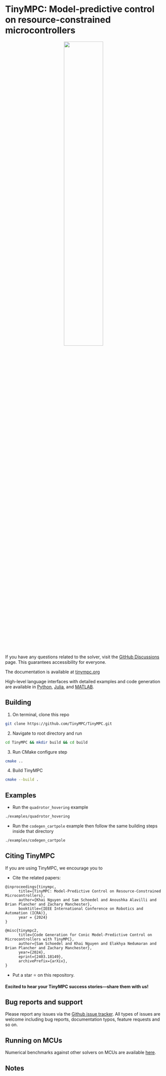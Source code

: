 # TinyMPC: Model-predictive control on resource-constrained microcontrollers

<p align="center">
<img align="center" src="https://github.com/TinyMPC/TinyMPC.github.io/blob/main/docs/media/lightmode-banner.png" width=50%>
</p>

If you have any questions related to the solver, visit the [GitHub Discussions](https://github.com/orgs/TinyMPC/discussions) page. This guarantees accessibility for everyone.

The documentation is available at [tinympc.org](https://tinympc.org/)

High-level language interfaces with detailed examples and code generation are available in [Python](https://github.com/TinyMPC/tinympc-python), [Julia](https://github.com/TinyMPC/tinympc-julia), and [MATLAB](https://github.com/TinyMPC/tinympc-matlab).

## Building

1. On terminal, clone this repo

```bash
git clone https://github.com/TinyMPC/TinyMPC.git
```

2. Navigate to root directory and run

```bash
cd TinyMPC && mkdir build && cd build
```

3. Run CMake configure step

```bash
cmake ..
```

4. Build TinyMPC

```bash
cmake --build .
```

## Examples

* Run the `quadrotor_hovering` example

```bash
./examples/quadrotor_hovering
```

* Run the `codegen_cartpole` example then follow the same building steps inside that directory

```bash
./examples/codegen_cartpole
```

## Citing TinyMPC

If you are using TinyMPC, we encourage you to

* Cite the related papers:
```
@inproceedings{tinympc,
      title={TinyMPC: Model-Predictive Control on Resource-Constrained Microcontrollers}, 
      author={Khai Nguyen and Sam Schoedel and Anoushka Alavilli and Brian Plancher and Zachary Manchester},
      booktitle={IEEE International Conference on Robotics and Automation (ICRA)},
      year = {2024}
}
```
```
@misc{tinympc2,
      title={Code Generation for Conic Model-Predictive Control on Microcontrollers with TinyMPC}, 
      author={Sam Schoedel and Khai Nguyen and Elakhya Nedumaran and Brian Plancher and Zachary Manchester},
      year={2024},
      eprint={2403.18149},
      archivePrefix={arXiv},
}

```
* Put a star ⭐ on this repository.

**Excited to hear your TinyMPC success stories—share them with us!**

## Bug reports and support

Please report any issues via the [Github issue tracker](https://github.com/TinyMPC/TinyMPC/issues). All types of issues are welcome including bug reports, documentation typos, feature requests and so on.

## Running on MCUs

Numerical benchmarks against other solvers on MCUs are available [here](https://github.com/RoboticExplorationLab/mcu-solver-benchmarks).

## Notes
